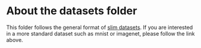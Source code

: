 # About the datasets folder

This folder follows the general format of [slim datasets](https://github.com/tensorflow/models/tree/master/research/slim/datasets).
If you are interested in a more standard dataset such as mnist or imagenet, please follow the link above.
